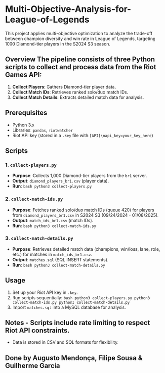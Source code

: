 # Multi-Objective-Analysis-for-League-of-Legends 

This project applies multi-objective optimization to analyze the trade-off between champion diversity and win rate in League of Legends, targeting 1000 Diamond-tier players in the S2024 S3 season. 

## Overview The pipeline consists of three Python scripts to collect and process data from the Riot Games API: 
1. **Collect Players**: Gathers Diamond-tier player data. 
2. **Collect Match IDs**: Retrieves ranked solo/duo match IDs. 
3. **Collect Match Details**: Extracts detailed match data for analysis. 

## Prerequisites 
- Python 3.x 
- Libraries: `pandas`, `riotwatcher` 
- Riot API key (stored in a `.key` file with `[API]\napi_key=your_key_here`) 

## Scripts 

### 1. `collect-players.py` 
- **Purpose**: Collects 1,000 Diamond-tier players from the `br1` server. 
- **Output**: `diamond_players_br1.csv` (player data). 
- **Run**: ```bash python3 collect-players.py ``` 

### 2. `collect-match-ids.py` 
- **Purpose**: Fetches ranked solo/duo match IDs (queue 420) for players from `diamond_players_br1.csv` in S2024 S3 (09/24/2024 - 01/08/2025). 
- **Output**: `match_ids_br1.csv` (match IDs). 
- **Run**: ```bash python3 collect-match-ids.py ``` 

### 3. `collect-match-details.py` 

- **Purpose**: Retrieves detailed match data (champions, win/loss, lane, role, etc.) for matches in `match_ids_br1.csv`. 
- **Output**: `matches.sql` (SQL INSERT statements). 
- **Run**: ```bash python3 collect-match-details.py ``` 

## Usage 

1. Set up your Riot API key in `.key`. 
2. Run scripts sequentially: ```bash python3 collect-players.py python3 collect-match-ids.py python3 collect-match-details.py ``` 
3. Import `matches.sql` into a MySQL database for analysis. 

## Notes - Scripts include rate limiting to respect Riot API constraints. 

- Data is stored in CSV and SQL formats for flexibility. 

## Done by Augusto Mendonça, Filipe Sousa & Guilherme Garcia